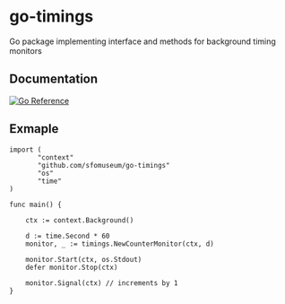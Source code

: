 # go-timings

Go package implementing interface and methods for background timing monitors

## Documentation

[![Go Reference](https://pkg.go.dev/badge/github.com/sfomuseum/go-timings.svg)](https://pkg.go.dev/github.com/sfomuseum/go-timings)

## Exmaple

```
import (
       "context"
       "github.com/sfomuseum/go-timings"
       "os"       
       "time"
)

func main() {

	ctx := context.Background()
	
	d := time.Second * 60
	monitor, _ := timings.NewCounterMonitor(ctx, d)

	monitor.Start(ctx, os.Stdout)
	defer monitor.Stop(ctx)

	monitor.Signal(ctx)	// increments by 1
}
```
